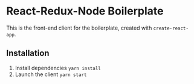 # React-Redux-Node Boilerplate

This is the front-end client for the boilerplate, created with `create-react-app`.

## Installation

1. Install dependencies `yarn install`
2. Launch the client `yarn start`

